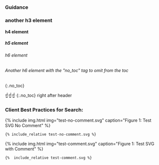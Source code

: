 ### Guidance

###  another h3 element

#### h4 element

##### h5 element

###### h6 element

###### Another h6 element with the "no_toc" tag to omit from the toc
{:.no_toc}

☝️☝️☝️  \{\:.no_toc\} right after header


### Client Best Practices for Search:

{% include img.html img="test-no-comment.svg" caption="Figure 1: Test SVG No Comment" %}

~~~svg
{% include_relative test-no-comment.svg %}
~~~

{% include img.html img="test-comment.svg" caption="Figure 1: Test SVG with Comment" %}

~~~svg
{%  include_relative test-comment.svg %}
~~~